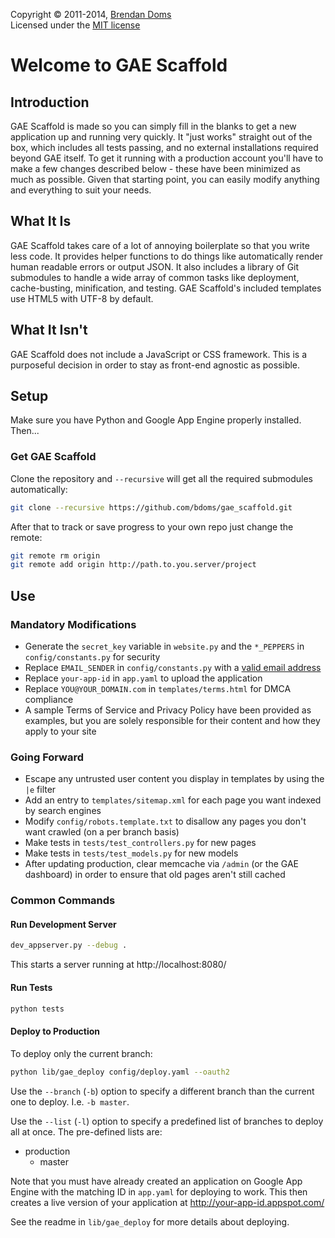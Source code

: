Copyright &copy; 2011-2014, [Brendan Doms](http://www.bdoms.com/)  
Licensed under the [MIT license](http://www.opensource.org/licenses/MIT)


# Welcome to GAE Scaffold

## Introduction

GAE Scaffold is made so you can simply fill in the blanks to get a new application up and running very quickly.
It "just works" straight out of the box, which includes all tests passing, and no external installations required beyond GAE itself.
To get it running with a production account you'll have to make a few changes described below - these have been minimized as much as possible.
Given that starting point, you can easily modify anything and everything to suit your needs.

## What It Is

GAE Scaffold takes care of a lot of annoying boilerplate so that you write less code.
It provides helper functions to do things like automatically render human readable errors or output JSON.
It also includes a library of Git submodules to handle a wide array of common tasks like deployment, cache-busting, minification, and testing.
GAE Scaffold's included templates use HTML5 with UTF-8 by default.

## What It Isn't

GAE Scaffold does not include a JavaScript or CSS framework.
This is a purposeful decision in order to stay as front-end agnostic as possible.


## Setup

Make sure you have Python and Google App Engine properly installed. Then...

### Get GAE Scaffold

Clone the repository and `--recursive` will get all the required submodules automatically:

```bash
git clone --recursive https://github.com/bdoms/gae_scaffold.git
```

After that to track or save progress to your own repo just change the remote:

```bash
git remote rm origin
git remote add origin http://path.to.you.server/project
```


## Use

### Mandatory Modifications

 * Generate the `secret_key` variable in `website.py` and the `*_PEPPERS` in `config/constants.py` for security
 * Replace `EMAIL_SENDER` in `config/constants.py` with a [valid email address](https://developers.google.com/appengine/docs/python/mail/sendingmail)
 * Replace `your-app-id` in `app.yaml` to upload the application
 * Replace `YOU@YOUR_DOMAIN.com` in `templates/terms.html` for DMCA compliance
 * A sample Terms of Service and Privacy Policy have been provided as examples, but you are solely responsible for their content and how they apply to your site


### Going Forward

 * Escape any untrusted user content you display in templates by using the `|e` filter
 * Add an entry to `templates/sitemap.xml` for each page you want indexed by search engines
 * Modify `config/robots.template.txt` to disallow any pages you don't want crawled (on a per branch basis)
 * Make tests in `tests/test_controllers.py` for new pages
 * Make tests in `tests/test_models.py` for new models
 * After updating production, clear memcache via `/admin` (or the GAE dashboard) in order to ensure that old pages aren't still cached


### Common Commands

#### Run Development Server

```bash
dev_appserver.py --debug .
```

This starts a server running at http://localhost:8080/

#### Run Tests

```bash
python tests
```

#### Deploy to Production

To deploy only the current branch:

```bash
python lib/gae_deploy config/deploy.yaml --oauth2
```

Use the `--branch` (`-b`) option to specify a different branch than the current one to deploy. I.e. `-b master`.

Use the `--list` (`-l`) option to specify a predefined list of branches to deploy all at once. The pre-defined lists are:

 * production
   * master

Note that you must have already created an application on Google App Engine with the matching ID in `app.yaml` for deploying to work.
This then creates a live version of your application at http://your-app-id.appspot.com/

See the readme in `lib/gae_deploy` for more details about deploying.
